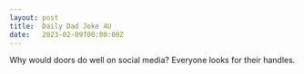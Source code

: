 ```yaml
---
layout: post
title:  Daily Dad Joke 4U
date:   2023-02-09T00:00:00Z
---
```

Why would doors do well on social media? Everyone looks for their handles.
